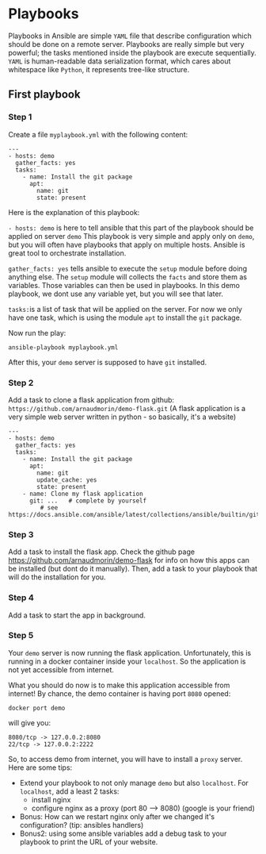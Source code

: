 # Playbooks
Playbooks in Ansible are simple `YAML` file that describe configuration which should be done on a remote server.
Playbooks are really simple but very powerful; the tasks mentioned inside the playbook are execute sequentially.
`YAML` is human-readable data serialization format, which cares about whitespace like `Python`, it represents tree-like structure.

## First playbook

### Step 1
Create a file `myplaybook.yml` with the following content:

```
---
- hosts: demo
  gather_facts: yes
  tasks:
    - name: Install the git package
      apt: 
        name: git
        state: present
```
Here is the explanation of this playbook:

`- hosts: demo` is here to tell ansible that this part of the playbook should be applied on server `demo`
This playbook is very simple and apply only on `demo`, but you will often have playbooks that apply on multiple hosts. Ansible is great tool to orchestrate installation.

`gather_facts: yes` tells ansible to execute the `setup` module before doing anything else. The `setup` module will collects the `facts` and store them as variables. Those variables can then be used in playbooks. In this demo playbook, we dont use any variable yet, but you will see that later.

`tasks:`is a list of task that will be applied on the server. For now we only have one task, which is using the module `apt` to install the `git` package.

Now run the play:
```
ansible-playbook myplaybook.yml
```
After this, your `demo` server is supposed to have `git` installed.

### Step 2

Add a task to clone a flask application from github: `https://github.com/arnaudmorin/demo-flask.git`
(A flask application is a very simple web server written in python - so basically, it's a website)
```
---
- hosts: demo
  gather_facts: yes
  tasks:
    - name: Install the git package
      apt: 
        name: git
        update_cache: yes 
        state: present
    - name: Clone my flask application
      git: ...   # complete by yourself
		 # see https://docs.ansible.com/ansible/latest/collections/ansible/builtin/git_module.html
```

### Step 3
Add a task to install the flask app.
Check the github page https://github.com/arnaudmorin/demo-flask for info on how this apps can be installed (but dont do it manually).
Then, add a task to your playbook that will do the installation for you.

### Step 4
Add a task to start the app in background.

### Step 5
Your `demo` server is now running the flask application.
Unfortunately, this is running in a docker container inside your `localhost`.
So the application is not yet accessible from internet.

What you should do now is to make this application accessible from internet!
By chance, the demo container is having port `8080` opened:
```
docker port demo
```
will give you:
```
8080/tcp -> 127.0.0.2:8080
22/tcp -> 127.0.0.2:2222
```

So, to access demo from internet, you will have to install a `proxy` server.
Here are some tips:
* Extend your playbook to not only manage `demo` but also `localhost`.
For `localhost`, add a least 2 tasks:
  * install nginx
  * configure nginx as a proxy (port 80 --> 8080) (google is your friend)
* Bonus: How can we restart nginx only after we changed it's configuration? (tip: ansibles handlers)
* Bonus2: using some ansible variables add a debug task to your playbook to print the URL of your website.
